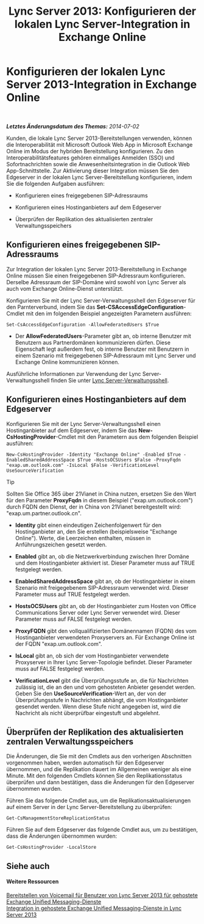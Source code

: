 ﻿---
title: 'Lync Server 2013: Konfigurieren der lokalen Lync Server-Integration in Exchange Online'
TOCTitle: Konfigurieren der lokalen Lync Server 2013-Integration in Exchange Online
ms:assetid: 95a20117-2064-43c4-94fe-cac892cadb6f
ms:mtpsurl: https://technet.microsoft.com/de-de/library/Hh533880(v=OCS.15)
ms:contentKeyID: 49294801
ms.date: 05/19/2016
mtps_version: v=OCS.15
ms.translationtype: HT
---

# Konfigurieren der lokalen Lync Server 2013-Integration in Exchange Online

 

_**Letztes Änderungsdatum des Themas:** 2014-07-02_

Kunden, die lokale Lync Server 2013-Bereitstellungen verwenden, können die Interoperabilität mit Microsoft Outlook Web App in Microsoft Exchange Online im Modus der hybriden Bereitstellung konfigurieren. Zu den Interoperabilitätsfeatures gehören einmaliges Anmelden (SSO) und Sofortnachrichten sowie die Anwesenheitsintegration in die Outlook Web App-Schnittstelle. Zur Aktivierung dieser Integration müssen Sie den Edgeserver in der lokalen Lync Server-Bereitstellung konfigurieren, indem Sie die folgenden Aufgaben ausführen:

  - Konfigurieren eines freigegebenen SIP-Adressraums

  - Konfigurieren eines Hostinganbieters auf dem Edgeserver

  - Überprüfen der Replikation des aktualisierten zentraler Verwaltungsspeichers

## Konfigurieren eines freigegebenen SIP-Adressraums

Zur Integration der lokalen Lync Server 2013-Bereitstellung in Exchange Online müssen Sie einen freigegebenen SIP-Adressraum konfigurieren. Derselbe Adressraum der SIP-Domäne wird sowohl von Lync Server als auch vom Exchange Online-Dienst unterstützt.

Konfigurieren Sie mit der Lync Server-Verwaltungsshell den Edgeserver für den Parnterverbund, indem Sie das **Set-CSAccessEdgeConfiguration**-Cmdlet mit den im folgenden Beispiel angezeigten Parametern ausführen:

    Set-CsAccessEdgeConfiguration -AllowFederatedUsers $True

  - Der **AllowFederatedUsers**-Parameter gibt an, ob interne Benutzer mit Benutzern aus Partnerdomänen kommunizieren dürfen. Diese Eigenschaft legt außerdem fest, ob interne Benutzer mit Benutzern in einem Szenario mit freigegebenen SIP-Adressraum mit Lync Server und Exchange Online kommunizieren können.

Ausführliche Informationen zur Verwendung der Lync Server-Verwaltungsshell finden Sie unter [Lync Server-Verwaltungsshell](lync-server-2013-lync-server-management-shell.md).

## Konfigurieren eines Hostinganbieters auf dem Edgeserver

Konfigurieren Sie mit der Lync Server-Verwaltungsshell einen Hostinganbieter auf dem Edgeserver, indem Sie das **New-CsHostingProvider**-Cmdlet mit den Parametern aus dem folgenden Beispiel ausführen:

    New-CsHostingProvider -Identity "Exchange Online" -Enabled $True -EnabledSharedAddressSpace $True -HostsOCSUsers $False -ProxyFqdn "exap.um.outlook.com" -IsLocal $False -VerificationLevel UseSourceVerification


> [!TIP]
> Sollten Sie Office 365 über 21Vianet in China nutzen, ersetzen Sie den Wert für den Parameter <STRONG>ProxyFqdn</STRONG> in diesem Beispiel ("exap.um.outlook.com") durch FQDN den Dienst, der in China von 21Vianet bereitgestellt wird: "exap.um.partner.outlook.cn".



  - **Identity** gibt einen eindeutigen Zeichenfolgenwert für den Hostinganbieter an, den Sie erstellen (beispielsweise "Exchange Online"). Werte, die Leerzeichen enthalten, müssen in Anführungszeichen gesetzt werden.

  - **Enabled** gibt an, ob die Netzwerkverbindung zwischen Ihrer Domäne und dem Hostinganbieter aktiviert ist. Dieser Parameter muss auf TRUE festgelegt werden.

  - **EnabledSharedAddressSpace** gibt an, ob der Hostinganbieter in einem Szenario mit freigegebenem SIP-Adressraum verwendet wird. Dieser Parameter muss auf TRUE festgelegt werden.

  - **HostsOCSUsers** gibt an, ob der Hostinganbieter zum Hosten von Office Communications Server oder Lync Server verwendet wird. Dieser Parameter muss auf FALSE festgelegt werden.

  - **ProxyFQDN** gibt den vollqualifizierten Domänennamen (FQDN) des vom Hostinganbieter verwendeten Proxyservers an. Für Exchange Online ist der FQDN "exap.um.outlook.com".

  - **IsLocal** gibt an, ob sich der vom Hostinganbieter verwendete Proxyserver in Ihrer Lync Server-Topologie befindet. Dieser Parameter muss auf FALSE festgelegt werden.

  - **VerificationLevel** gibt die Überprüfungsstufe an, die für Nachrichten zulässig ist, die an den und vom gehosteten Anbieter gesendet werden. Geben Sie den **UseSourceVerification**-Wert an, der von der Überprüfungsstufe in Nachrichten abhängt, die vom Hostinganbieter gesendet werden. Wenn diese Stufe nicht angegeben ist, wird die Nachricht als nicht überprüfbar eingestuft und abgelehnt.

## Überprüfen der Replikation des aktualisierten zentralen Verwaltungsspeichers

Die Änderungen, die Sie mit den Cmdlets aus den vorherigen Abschnitten vorgenommen haben, werden automatisch für den Edgeserver übernommen, und die Replikation dauert im Allgemeinen weniger als eine Minute. Mit den folgenden Cmdlets können Sie den Replikationsstatus überprüfen und dann bestätigen, dass die Änderungen für den Edgeserver übernommen wurden.

Führen Sie das folgende Cmdlet aus, um die Replikationsaktualisierungen auf einem Server in der Lync Server-Bereitstellung zu überprüfen:

    Get-CsManagementStoreReplicationStatus

Führen Sie auf dem Edgeserver das folgende Cmdlet aus, um zu bestätigen, dass die Änderungen übernommen wurden:

    Get-CsHostingProvider -LocalStore

## Siehe auch

#### Weitere Ressourcen

[Bereitstellen von Voicemail für Benutzer von Lync Server 2013 für gehostete Exchange Unified Messaging-Dienste](lync-server-2013-providing-lync-server-users-voice-mail-on-hosted-exchange-um.md)  
[Integration in gehostete Exchange Unified Messaging-Dienste in Lync Server 2013](lync-server-2013-hosted-exchange-unified-messaging-integration.md)

